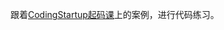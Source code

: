 跟着[CodingStartup起码课](https://space.bilibili.com/451368848/video?tid=0&page=4&keyword=&order=pubdate)上的案例，进行代码练习。